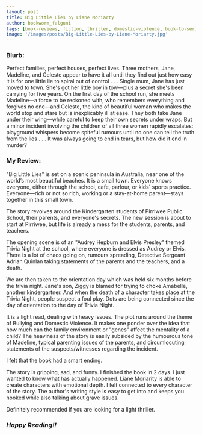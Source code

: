 ```yaml
---
layout: post
title: Big Little Lies by Liane Moriarty
author: bookworm_falguni
tags: [book-reviews, fiction, thriller, domestic-violence, book-to-series]
image: '/images/posts/Big-Little-Lies-by-Liane-Moriarty.jpg'
---
```

### **Blurb:**
Perfect families, perfect houses, perfect lives.
Three mothers, Jane, Madeline, and Celeste appear to have it all until they find out just how easy it is for one little lie to spiral out of control . . .
Single mum, Jane has just moved to town. She's got her little boy in tow—plus a secret she's been carrying for five years.
On the first day of the school run, she meets Madeline—a force to be reckoned with, who remembers everything and forgives no one—and Celeste, the kind of beautiful woman who makes the world stop and stare but is inexplicably ill at ease.
They both take Jane under their wing—while careful to keep their own secrets under wraps.
But a minor incident involving the children of all three women rapidly escalates: playground whispers become spiteful rumours until no one can tell the truth from the lies . . .
It was always going to end in tears, but how did it end in murder?

### **My Review:**
"Big Little Lies" is set on a scenic peninsula in Australia, near one of the world’s most beautiful beaches. It is a small town. Everyone knows everyone, either through the school, cafe, parlour, or kids' sports practice. Everyone—rich or not so rich, working or a stay-at-home parent—stays together in this small town.

The story revolves around the Kindergarten students of Pirriwee Public School, their parents, and everyone's secrets. 
The new session is about to start at Pirriwee, but life is already a mess for the students, parents, and teachers. 

The opening scene is of an "Audrey Hepburn and Elvis Presley" themed Trivia Night at the school, where everyone is dressed as Audrey or Elvis. There is a lot of chaos going on, rumours spreading, Detective Sergeant Adrian Quinlan taking statements of the parents and the teachers, and a death.

We are then taken to the orientation day which was held six months before the trivia night. Jane's son, Ziggy is blamed for trying to choke Amabelle, another kindergartner. And when the death of a character takes place at the Trivia Night, people suspect a foul play. Dots are being connected since the day of orientation to the day of Trivia Night.

It is a light read, dealing with heavy issues. The plot runs around the theme of Bullying and Domestic Violence. It makes one ponder over the idea that how much can the family environment or "genes" affect the mentality of a child?
The heaviness of the story is easily subsided by the humourous tone of Madeline, typical parenting issues of the parents, and circumlocuting statements of the suspects/witnesses regarding the incident.

I felt that the book had a smart ending.

The story is gripping, sad, and funny. I finished the book in 2 days. I just wanted to know what has actually happened. Liane Moriarity is able to create characters with emotional depth. I felt connected to every character of the story. The author's writing style is easy to get into and keeps you hooked while also talking about grave issues.

Definitely recommended if you are looking for a light thriller.

### ***Happy Reading!!***
